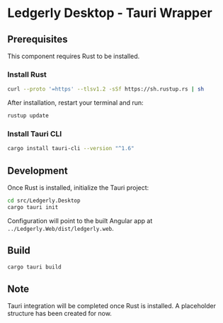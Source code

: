 # Ledgerly Desktop - Tauri Wrapper

## Prerequisites

This component requires Rust to be installed.

### Install Rust

```bash
curl --proto '=https' --tlsv1.2 -sSf https://sh.rustup.rs | sh
```

After installation, restart your terminal and run:

```bash
rustup update
```

### Install Tauri CLI

```bash
cargo install tauri-cli --version "^1.6"
```

## Development

Once Rust is installed, initialize the Tauri project:

```bash
cd src/Ledgerly.Desktop
cargo tauri init
```

Configuration will point to the built Angular app at `../Ledgerly.Web/dist/ledgerly.web`.

## Build

```bash
cargo tauri build
```

## Note

Tauri integration will be completed once Rust is installed. A placeholder structure has been created for now.
